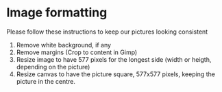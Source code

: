 # Image formatting

Please follow these instructions to keep our pictures looking consistent

1. Remove white background, if any
2. Remove margins (Crop to content in Gimp)
3. Resize image to have 577 pixels for the longest side (width or heigth, depending on the picture)
4. Resize canvas to have the picture square, 577x577 pixels, keeping the picture in the centre.
